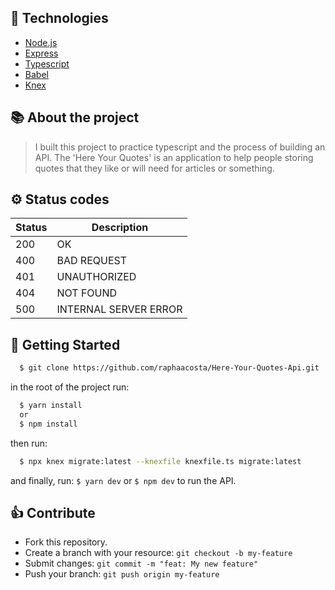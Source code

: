 ## 📌 Technologies

  - [Node.js](https://nodejs.org/en/)
  - [Express](https://expressjs.com/)
  - [Typescript](https://www.typescriptlang.org/)
  - [Babel](https://babeljs.io/)
  - [Knex](http://knexjs.org/)

## 📚 About the project
  > I built this project to practice typescript and the process of building an API. The 'Here Your Quotes' is an application to help people storing quotes that they like or will need for articles or something.

## ⚙ Status codes

| Status   | Description           |
| ---      | ---                   |
| 200      | OK                    |
| 400      | BAD REQUEST           |
| 401      | UNAUTHORIZED          |
| 404      | NOT FOUND             |
| 500      | INTERNAL SERVER ERROR |

## 🚀 Getting Started

```bash
  $ git clone https://github.com/raphaacosta/Here-Your-Quotes-Api.git
```
  in the root of the project run:
```bash
  $ yarn install
  or
  $ npm install
```
  then run:
```bash
  $ npx knex migrate:latest --knexfile knexfile.ts migrate:latest
```
  and finally, run: `$ yarn dev` or `$ npm dev` to run the API.

  ## 👍 Contribute

- Fork this repository.
- Create a branch with your resource: `git checkout -b my-feature`
- Submit changes: `git commit -m "feat: My new feature"`
- Push your branch: `git push origin my-feature`